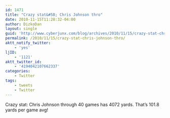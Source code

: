 ```yaml
---
id: 1471
title: "Crazy stat&#58; Chris Johnson thro"
date: 2010-11-15T11:28:32-04:00
author: DizkoDan
layout: single
guid: 'http://www.cyberjunx.com/blog/archives/2010/11/15/crazy-stat-chris-johnson-thro/'
permalink: /2010/11/15/crazy-stat-chris-johnson-thro/
aktt_notify_twitter:
    - 'yes'
ljID:
    - '1121'
aktt_twitter_id:
    - '4194042107662337'
categories:
    - Twitter
tags:
    - tweets
    - Twitter
---
```


Crazy stat: Chris Johnson through 40 games has 4072 yards. That’s 101.8 yards per game avg!